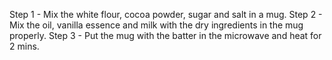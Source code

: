 Step 1 - Mix the white flour, cocoa powder, sugar and salt in a mug.
Step 2 - Mix the oil, vanilla essence and milk with the dry ingredients in the mug properly.
Step 3 - Put the mug with the batter in the microwave and heat for 2 mins.